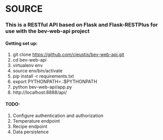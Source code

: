 # SOURCE

### This is a RESTful API based on Flask and Flask-RESTPlus for use with the bev-web-api project

#### Getting set up:
 1. git clone https://github.com/cjeustis/bev-web-api.git
 2. cd bev-web-api
 3. virtualenv env
 4. source env/bin/activate
 5. pip install -r requirements.txt
 6. export PYTHONPATH=.:$PYTHONPATH
 7. python bev-web-api/app.py
 8. http://localhost:8888/api/


#### TODO:
 1. Configure authentication and authorization
 2. Temperature endpoint
 3. Recipe endpoint
 4. Data persistence